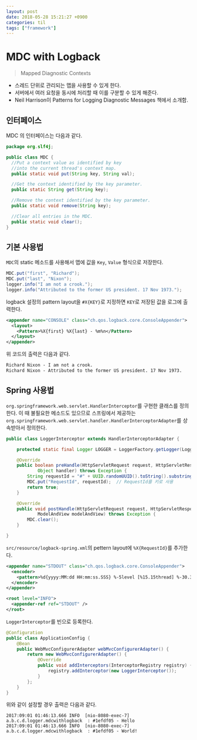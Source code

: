 ```yaml
---
layout: post
date: 2018-05-28 15:21:27 +0900
categories: til
tags: ["framework"]
---
```


# MDC with Logback

> Mapped Diagnostic Contexts

- 스레드 단위로 관리되는 맵을 사용할 수 있게 한다.
- 서버에서 여러 요청을 동시에 처리할 때 이를 구분할 수 있게 해준다.
- Neil Harrison이 Patterns for Logging Diagnostic Messages 책에서 소개함.

## 인터페이스

MDC 의 인터페이스는 다음과 같다.

```java
package org.slf4j;

public class MDC {
  //Put a context value as identified by key
  //into the current thread's context map.
  public static void put(String key, String val);

  //Get the context identified by the key parameter.
  public static String get(String key);

  //Remove the context identified by the key parameter.
  public static void remove(String key);

  //Clear all entries in the MDC.
  public static void clear();
}
```

## 기본 사용법

`MDC`의 static 메소드를 사용해서 맵에 값을 `Key`, `Value` 형식으로 저장한다.

```java
MDC.put("first", "Richard");
MDC.put("last", "Nixon");
logger.info("I am not a crook.");
logger.info("Attributed to the former US president. 17 Nov 1973.");
```

logback 설정의 pattern layout을 `#X{KEY}`로 지정하면 `KEY`로 저장된 값을 로그에 출력한다.

```xml
<appender name="CONSOLE" class="ch.qos.logback.core.ConsoleAppender">
  <layout>
    <Pattern>%X{first} %X{last} - %m%n</Pattern>
  </layout>
</appender>
```

위 코드의 출력은 다음과 같다.

```txt
Richard Nixon - I am not a crook.
Richard Nixon - Attributed to the former US president. 17 Nov 1973.
```

## Spring 사용법

`org.springframework.web.servlet.HandlerInterceptor`를 구현한 클래스를 정의한다. 이 때 불필요한 메소드도 있으므로 스프링에서 제공하는 `org.springframework.web.servlet.handler.HandlerInterceptorAdapter`를 상속받아서 정의한다.

```java
public class LoggerInterceptor extends HandlerInterceptorAdapter {

    protected static final Logger LOGGER = LoggerFactory.getLogger(LoggerInterceptor.class);

    @Override
    public boolean preHandle(HttpServletRequest request, HttpServletResponse response,
            Object handler) throws Exception {
        String requestId = "#" + UUID.randomUUID().toString().substring(0, 7) + " -";
        MDC.put("RequestId", requestId);  // RequestId를 키로 사용
        return true;
    }

    @Override
    public void postHandle(HttpServletRequest request, HttpServletResponse response, Object handler,
            ModelAndView modelAndView) throws Exception {
        MDC.clear();
    }

}
```

`src/resource/logback-spring.xml`의 pettern layout에 `%X{RequestId}`를 추가한다.

```xml
<appender name="STDOUT" class="ch.qos.logback.core.ConsoleAppender">
  <encoder>
    <pattern>%d{yyyy:MM:dd HH:mm:ss.SSS} %-5level [%15.15thread] %-30.30logger{29} : %X{RequestId} %msg %n</pattern>
  </encoder>
</appender>

<root level="INFO">
  <appender-ref ref="STDOUT" />
</root>
```

`LoggerInterceptor`를 빈으로 등록한다.

```java
@Configuration
public class ApplicationConfig {
    @Bean
    public WebMvcConfigurerAdapter webMvcConfigurerAdapter() {
        return new WebMvcConfigurerAdapter() {
            @Override
            public void addInterceptors(InterceptorRegistry registry) {
                registry.addInterceptor(new LoggerInterceptor());
            }
        };
    }
}
```

위와 같이 설정할 경우 출력은 다음과 같다.

    2017:09:01 01:46:13.666 INFO  [nio-8080-exec-7] a.b.c.d.logger.mdcwithlogback  : #1efdf05 - Hello
    2017:09:01 01:46:13.666 INFO  [nio-8080-exec-7] a.b.c.d.logger.mdcwithlogback  : #1efdf05 - World!
